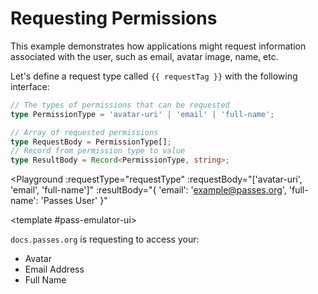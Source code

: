 # Requesting Permissions

This example demonstrates how applications might request information associated with the user, such as email, avatar image, name, etc.

Let's define a request type called `{{ requestTag }}` with the following interface:

```typescript
// The types of permissions that can be requested
type PermissionType = 'avatar-uri' | 'email' | 'full-name';

// Array of requested permissions
type RequestBody = PermissionType[];
// Record from permission type to value
type ResultBody = Record<PermissionType, string>;
``` 

<script setup lang="ts">
import Button from './.playground/Button.vue'
import Playground from './.playground/Playground.vue'
import { Codecs, RequestType } from '../../packages/reqs/src/main'

type PermissionType = 'avatar-uri' | 'email' | 'full-name';
type PermissionsRequest = PermissionType[];

type PermissionsResult = Record<PermissionType, string>;

const requestTag = 'org.passes.example.request-user-data';
const requestType = new RequestType<PermissionsRequest, PermissionsResult>(
  requestTag,
  Codecs.Json,
  Codecs.Json,
);
</script>

<Playground
  :requestType="requestType"
  :requestBody="['avatar-uri', 'email', 'full-name']"
  :resultBody="{ 'email': 'example@passes.org', 'full-name': 'Passes User' }"
>
  <template #pass-emulator-ui>
    <div :class="$style.content">
      <div><code>docs.passes.org</code> is requesting to access your:</div>
      <ul>
        <li>Avatar</li>
        <li>Email Address</li>
        <li>Full Name</li>
      </ul>
    </div>
  </template>
</Playground>


<style module>
.content {
  flex: 1;
  padding: 0.5rem;
}
</style>